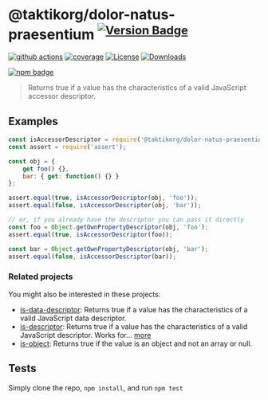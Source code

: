 # @taktikorg/dolor-natus-praesentium <sup>[![Version Badge][npm-version-svg]][package-url]</sup>

[![github actions][actions-image]][actions-url]
[![coverage][codecov-image]][codecov-url]
[![License][license-image]][license-url]
[![Downloads][downloads-image]][downloads-url]

[![npm badge][npm-badge-png]][package-url]

> Returns true if a value has the characteristics of a valid JavaScript accessor descriptor.

## Examples

```js
const isAccessorDescriptor = require('@taktikorg/dolor-natus-praesentium');
const assert = require('assert');

const obj = {
	get foo() {},
	bar: { get: function() {} }
};

assert.equal(true, isAccessorDescriptor(obj, 'foo'));
assert.equal(false, isAccessorDescriptor(obj, 'bar'));

// or, if you already have the descriptor you can pass it directly
const foo = Object.getOwnPropertyDescriptor(obj, 'foo');
assert.equal(true, isAccessorDescriptor(foo));

const bar = Object.getOwnPropertyDescriptor(obj, 'bar');
assert.equal(false, isAccessorDescriptor(bar));
```

### Related projects

You might also be interested in these projects:

* [is-data-descriptor](https://www.npmjs.com/package/is-data-descriptor): Returns true if a value has the characteristics of a valid JavaScript data descriptor.
* [is-descriptor](https://www.npmjs.com/package/is-descriptor): Returns true if a value has the characteristics of a valid JavaScript descriptor. Works for… [more](https://github.com/inspect-js/is-descriptor)
* [is-object](https://www.npmjs.com/package/is-object): Returns true if the value is an object and not an array or null.

## Tests
Simply clone the repo, `npm install`, and run `npm test`

[package-url]: https://npmjs.org/package/@taktikorg/dolor-natus-praesentium
[npm-version-svg]: https://versionbadg.es/inspect-js/@taktikorg/dolor-natus-praesentium.svg
[deps-svg]: https://david-dm.org/inspect-js/@taktikorg/dolor-natus-praesentium.svg
[deps-url]: https://david-dm.org/inspect-js/@taktikorg/dolor-natus-praesentium
[dev-deps-svg]: https://david-dm.org/inspect-js/@taktikorg/dolor-natus-praesentium/dev-status.svg
[dev-deps-url]: https://david-dm.org/inspect-js/@taktikorg/dolor-natus-praesentium#info=devDependencies
[npm-badge-png]: https://nodei.co/npm/@taktikorg/dolor-natus-praesentium.png?downloads=true&stars=true
[license-image]: https://img.shields.io/npm/l/@taktikorg/dolor-natus-praesentium.svg
[license-url]: LICENSE
[downloads-image]: https://img.shields.io/npm/dm/@taktikorg/dolor-natus-praesentium.svg
[downloads-url]: https://npm-stat.com/charts.html?package=@taktikorg/dolor-natus-praesentium
[codecov-image]: https://codecov.io/gh/inspect-js/@taktikorg/dolor-natus-praesentium/branch/main/graphs/badge.svg
[codecov-url]: https://app.codecov.io/gh/inspect-js/@taktikorg/dolor-natus-praesentium/
[actions-image]: https://img.shields.io/endpoint?url=https://github-actions-badge-u3jn4tfpocch.runkit.sh/inspect-js/@taktikorg/dolor-natus-praesentium
[actions-url]: https://github.com/taktikorg/dolor-natus-praesentium/actions
